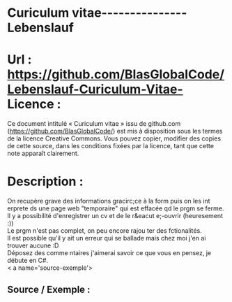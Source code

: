 # Curiculum vitae--------------- Lebenslauf
Url     : https://github.com/BlasGlobalCode/Lebenslauf-Curiculum-Vitae-
Licence :
=========

Ce document intitulé « Curiculum vitae » issu de github.com
(https://github.com/BlasGlobalCode/) est mis à disposition sous les termes de
la licence Creative Commons. Vous pouvez copier, modifier des copies de cette
source, dans les conditions fixées par la licence, tant que cette note
apparaît clairement.

Description :
=============

On recupère grave des informations gracirc;ce &agrave; la form puis on les int
erprete ds une page web &quot;temporaire&quot; qui est effac&eacute;e qd le prgm
 se ferme.
<br />Il y a possibilit&eacute; d'enregistrer un cv et de le r&eacut
e;-ouvrir (heuresement :))
<br />Le prgm n'est pas complet, on peu encore rajou
ter des fctionalit&eacute;s.
<br />Il est possible qu'il y ait un erreur qui se
 ballade mais chez moi j'en ai trouver aucune :D
<br />D&eacute;posez des comme
ntaires j'aimerai savoir ce que vous en pensez, je d&eacute;bute en C#.
<br /><
a name='source-exemple'></a><h2> Source / Exemple : </h2>

<br /><pre class='co
de' data-mode='basic'>
</pre>
